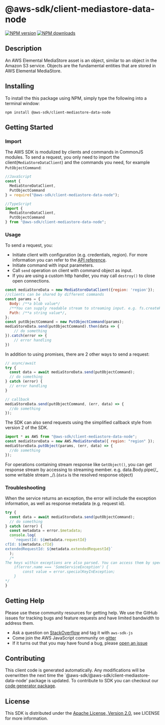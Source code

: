 # @aws-sdk/client-mediastore-data-node

[![NPM version](https://img.shields.io/npm/v/@aws-sdk/client-mediastore-data-node/preview.svg)](https://www.npmjs.com/package/@aws-sdk/client-mediastore-data-node)
[![NPM downloads](https://img.shields.io/npm/dm/@aws-sdk/client-mediastore-data-node.svg)](https://www.npmjs.com/package/@aws-sdk/client-mediastore-data-node)

## Description

<p>An AWS Elemental MediaStore asset is an object, similar to an object in the Amazon S3 service. Objects are the fundamental entities that are stored in AWS Elemental MediaStore.</p>

## Installing

To install the this package using NPM, simply type the following into a terminal window:

```
npm install @aws-sdk/client-mediastore-data-node
```

## Getting Started

### Import

The AWS SDK is modulized by clients and commands in CommonJS modules. To send a request, you only need to import the client(`MediaStoreDataClient`) and the commands you need, for example `PutObjectCommand`:

```javascript
//JavaScript
const {
  MediaStoreDataClient,
  PutObjectCommand
} = require("@aws-sdk/client-mediastore-data-node");
```

```javascript
//TypeScript
import {
  MediaStoreDataClient,
  PutObjectCommand
} from "@aws-sdk/client-mediastore-data-node";
```

### Usage

To send a request, you:

- Initiate client with configuration (e.g. credentials, region). For more information you can refer to the [API reference][].
- Initiate command with input parameters.
- Call `send` operation on client with command object as input.
- If you are using a custom http handler, you may call `destroy()` to close open connections.

```javascript
const mediaStoreData = new MediaStoreDataClient({region: 'region'});
//clients can be shared by different commands
const params = {
  Body: /**a blob value*/
  /**You can supply readable stream to streaming input. e.g. fs.createReadStream(file) */,
  Path: /**a string value*/,
};
const putObjectCommand = new PutObjectCommand(params);
mediaStoreData.send(putObjectCommand).then(data => {
    // do something
}).catch(error => {
    // error handling
})
```

In addition to using promises, there are 2 other ways to send a request:

```javascript
// async/await
try {
  const data = await mediaStoreData.send(putObjectCommand);
  // do something
} catch (error) {
  // error handling
}
```

```javascript
// callback
mediaStoreData.send(putObjectCommand, (err, data) => {
  //do something
});
```

The SDK can also send requests using the simplified callback style from version 2 of the SDK.

```javascript
import * as AWS from "@aws-sdk/client-mediastore-data-node";
const mediaStoreData = new AWS.MediaStoreData({ region: "region" });
mediaStoreData.putObject(params, (err, data) => {
  //do something
});
```

For operations containing stream response like `GetObject()`, you can get response stream by accessing to streaming member. e.g. data.Body.pipe(/_ some writable stream _/).(`data` is the resolved response object)

### Troubleshooting

When the service returns an exception, the error will include the exception information, as well as response metadata (e.g. request id).

```javascript
try {
  const data = await mediaStoreData.send(putObjectCommand);
  // do something
} catch (error) {
  const metadata = error.$metadata;
  console.log(
    `requestId: ${metadata.requestId}
cfId: ${metadata.cfId}
extendedRequestId: ${metadata.extendedRequestId}`
  );
  /*
The keys within exceptions are also parsed. You can access them by specifying exception names:
    if(error.name === 'SomeServiceException') {
        const value = error.specialKeyInException;
    }
*/
}
```

## Getting Help

Please use these community resources for getting help. We use the GitHub issues for tracking bugs and feature requests and have limited bandwidth to address them.

- Ask a question on [StackOverflow](https://stackoverflow.com/questions/tagged/aws-sdk-js) and tag it with `aws-sdk-js`
- Come join the AWS JavaScript community on [gitter](https://gitter.im/aws/aws-sdk-js-v3)
- If it turns out that you may have found a bug, please [open an issue](https://github.com/aws/aws-sdk-js-v3/issues)

## Contributing

This client code is generated automatically. Any modifications will be overwritten the next time the `@aws-sdk/@aws-sdk/client-mediastore-data-node' package is updated. To contribute to SDK you can checkout our [code generator package][].

## License

This SDK is distributed under the
[Apache License, Version 2.0](http://www.apache.org/licenses/LICENSE-2.0),
see LICENSE for more information.

[code generator package]: https://github.com/aws/aws-sdk-js-v3/tree/master/packages/service-types-generator
[api reference]: https://docs.aws.amazon.com/AWSJavaScriptSDK/latest/
